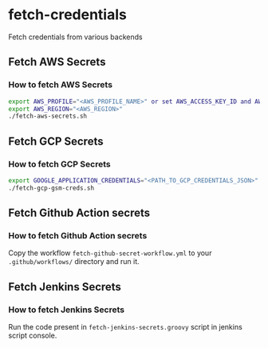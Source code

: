 # fetch-credentials

Fetch credentials from various backends

## Fetch AWS Secrets

### How to fetch AWS Secrets

```sh
export AWS_PROFILE="<AWS_PROFILE_NAME>" or set AWS_ACCESS_KEY_ID and AWS_SECRET_ACCESS_KEY
export AWS_REGION="<AWS_REGION>"
./fetch-aws-secrets.sh
```

## Fetch GCP Secrets

### How to fetch GCP Secrets

```sh
export GOOGLE_APPLICATION_CREDENTIALS="<PATH_TO_GCP_CREDENTIALS_JSON>"
./fetch-gcp-gsm-creds.sh
```

## Fetch Github Action secrets

### How to fetch Github Action secrets

Copy the workflow `fetch-github-secret-workflow.yml` to your `.github/workflows/` directory and run it.

## Fetch Jenkins Secrets

### How to fetch Jenkins Secrets

Run the code present in `fetch-jenkins-secrets.groovy` script in jenkins script console.

